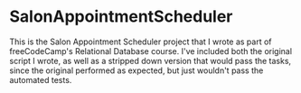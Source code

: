 # SalonAppointmentScheduler
This is the Salon Appointment Scheduler project that I wrote as part of freeCodeCamp's Relational Database course. I've included both the original script I wrote, as well as a stripped down version that would pass the tasks, since the original performed as expected, but just wouldn't pass the automated tests.
